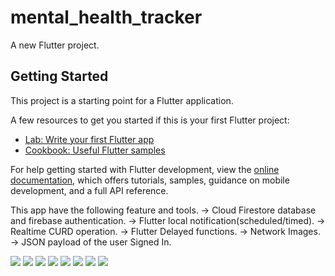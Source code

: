 # mental_health_tracker

A new Flutter project.

## Getting Started

This project is a starting point for a Flutter application.

A few resources to get you started if this is your first Flutter project:

- [Lab: Write your first Flutter app](https://docs.flutter.dev/get-started/codelab)
- [Cookbook: Useful Flutter samples](https://docs.flutter.dev/cookbook)

For help getting started with Flutter development, view the
[online documentation](https://docs.flutter.dev/), which offers tutorials,
samples, guidance on mobile development, and a full API reference.


This app have the following feature and tools.
-> Cloud Firestore database and firebase authentication.
-> Flutter local notification(scheduled/timed).
-> Realtime CURD operation.
-> Flutter Delayed functions.
-> Network Images.
-> JSON payload of the user Signed In.


<img src = "https://github.com/Bhanubpsn/Images_for_projects/blob/master/Mental%20Health%20tracker/IMG_20230601_123403.jpg">
<img src = "https://github.com/Bhanubpsn/Images_for_projects/blob/master/Mental%20Health%20tracker/Screenshot_2023-06-01-12-32-02-49_eaff1e1510c4cf2a36a3bc4affbd525b.jpg">
<img src = "https://github.com/Bhanubpsn/Images_for_projects/blob/master/Mental%20Health%20tracker/Screenshot_2023-06-01-12-32-15-42_eaff1e1510c4cf2a36a3bc4affbd525b.jpg">
<img src = "https://github.com/Bhanubpsn/Images_for_projects/blob/master/Mental%20Health%20tracker/Screenshot_2023-06-01-12-32-20-26_eaff1e1510c4cf2a36a3bc4affbd525b.jpg">
<img src = "https://github.com/Bhanubpsn/Images_for_projects/blob/master/Mental%20Health%20tracker/Screenshot_2023-06-01-12-32-30-44_eaff1e1510c4cf2a36a3bc4affbd525b.jpg">
<img src = "https://github.com/Bhanubpsn/Images_for_projects/blob/master/Mental%20Health%20tracker/Screenshot_2023-06-01-12-32-34-87_eaff1e1510c4cf2a36a3bc4affbd525b.jpg">
<img src = "https://github.com/Bhanubpsn/Images_for_projects/blob/master/Mental%20Health%20tracker/Screenshot_2023-06-01-12-32-47-47_eaff1e1510c4cf2a36a3bc4affbd525b.jpg">
<img src = "https://github.com/Bhanubpsn/Images_for_projects/blob/master/Mental%20Health%20tracker/Screenshot_2023-06-01-12-32-58-21_eaff1e1510c4cf2a36a3bc4affbd525b.jpg">
